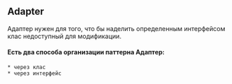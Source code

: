 ## Adapter

Адаптер нужен для того, что бы наделить определенным интерфейсом клас недоступный для модификации.

#### Есть два способа организации паттерна Адаптер:
	* через клас
	* через интерфейс


